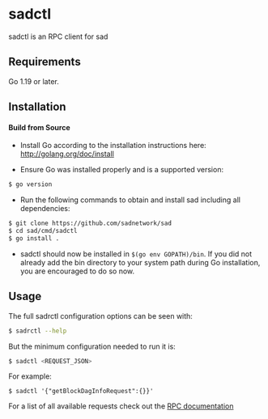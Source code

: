 # sadctl

sadctl is an RPC client for sad

## Requirements

Go 1.19 or later.

## Installation

#### Build from Source

- Install Go according to the installation instructions here:
  http://golang.org/doc/install

- Ensure Go was installed properly and is a supported version:

```bash
$ go version
```

- Run the following commands to obtain and install sad including all dependencies:

```bash
$ git clone https://github.com/sadnetwork/sad
$ cd sad/cmd/sadctl
$ go install .
```

- sadctl should now be installed in `$(go env GOPATH)/bin`. If you did not already add the bin directory to your
  system path during Go installation, you are encouraged to do so now.

## Usage

The full sadrctl configuration options can be seen with:

```bash
$ sadrctl --help
```

But the minimum configuration needed to run it is:

```bash
$ sadctl <REQUEST_JSON>
```

For example:

```
$ sadctl '{"getBlockDagInfoRequest":{}}'
```

For a list of all available requests check out the [RPC documentation](infrastructure/network/netadapter/server/grpcserver/protowire/rpc.md)